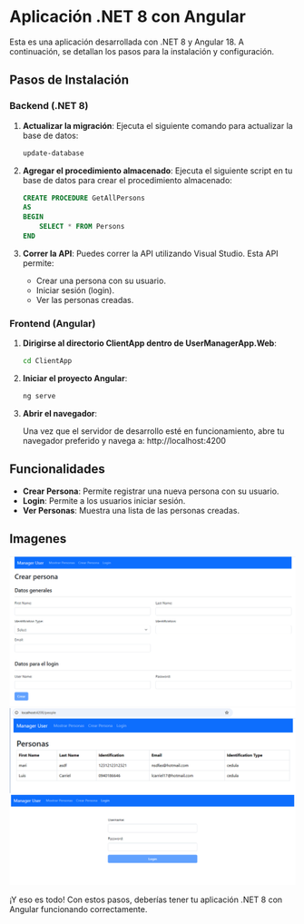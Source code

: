 # Aplicación .NET 8 con Angular

Esta es una aplicación desarrollada con .NET 8 y Angular 18. A continuación, se detallan los pasos para la instalación y configuración.

## Pasos de Instalación

### Backend (.NET 8)

1. **Actualizar la migración**: Ejecuta el siguiente comando para actualizar la base de datos:
    ```bash
    update-database
    ```

2. **Agregar el procedimiento almacenado**: Ejecuta el siguiente script en tu base de datos para crear el procedimiento almacenado:
    ```sql
    CREATE PROCEDURE GetAllPersons
    AS
    BEGIN
        SELECT * FROM Persons
    END
    ```

3. **Correr la API**: Puedes correr la API utilizando Visual Studio. Esta API permite:
    - Crear una persona con su usuario.
    - Iniciar sesión (login).
    - Ver las personas creadas.

 

### Frontend (Angular)

1. **Dirigirse al directorio ClientApp dentro de UserManagerApp.Web**:
    ```bash
    cd ClientApp
    ```

2. **Iniciar el proyecto Angular**:
    ```bash
    ng serve
    ```

3. **Abrir el navegador**:

   Una vez que el servidor de desarrollo esté en funcionamiento, abre tu navegador preferido y navega a: http://localhost:4200



## Funcionalidades

- **Crear Persona**: Permite registrar una nueva persona con su usuario.
- **Login**: Permite a los usuarios iniciar sesión.
- **Ver Personas**: Muestra una lista de las personas creadas.


## Imagenes
![Crear persona](https://github.com/lcarriel-coder/UserManagerApp/blob/main/imagenes/Crear.png?raw=true)
![Lista personas](https://github.com/lcarriel-coder/UserManagerApp/blob/main/imagenes/Personas.png?raw=true)
![Login JWT](https://github.com/lcarriel-coder/UserManagerApp/blob/main/imagenes/login.png?raw=true)







¡Y eso es todo! Con estos pasos, deberías tener tu aplicación .NET 8 con Angular funcionando correctamente.
